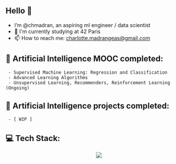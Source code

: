 ## Hello 👋

- I’m @chmadran, an aspiring ml engineer / data scientist
- 🔭 I'm currently studying at 42 Paris 
- 📫 How to reach me: charlotte.madrangeas@gmail.com


## 🤖 Artificial Intelligence MOOC completed:

     - Supervised Machine Learning: Regression and Classification
     - Advanced Learning Algorithms
     - Unsupervised Learning, Recommenders, Reinforcement Learning (Ongoing)

## 🤖 Artificial Intelligence projects completed:
     - [ WIP ]

## 💻 Tech Stack:

<p align="center">
    <a href="https://skillicons.dev">
    <img src="https://skillicons.dev/icons?i=python,c,cpp,js,ts,sklearn,r,postgres,mysql,nodejs,nestjs,docker,git,&perline=50" />
    </a>
</p>
